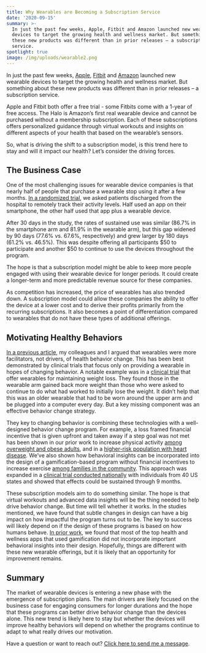 ```yaml
---
title: Why Wearables are Becoming a Subscription Service
date: '2020-09-15'
summary: >-
  In just the past few weeks, Apple, Fitbit and Amazon launched new wearable
  devices to target the growing health and wellness market. But something about
  these new products was different than in prior releases – a subscription
  service. 
spotlight: true
image: /img/uploads/wearable2.png
---
```

In just the past few weeks, [Apple](https://www.theverge.com/2020/9/15/21437578/apple-fitness-plus-classes-subscription-health), [Fitbit](https://www.marketwatch.com/story/fitbit-unveils-new-sense-smartwatch-revamps-inspire-and-versa-devices-2020-08-25) and [Amazon](https://www.cnbc.com/2020/08/27/amazon-hal-wearable-tracks-activity-body-fat-emotions.html) launched new wearable devices to target the growing health and wellness market. But something about these new products was different than in prior releases – a subscription service. 

Apple and Fitbit both offer a free trial - some Fitbits come with a 1-year of free access.  The Halo is Amazon’s first real wearable device and cannot be purchased without a membership subscription. Each of these subscriptions offers personalized guidance through virtual workouts and insights on different aspects of your health that based on the wearable’s sensors.  

So, what is driving the shift to a subscription model, is this trend here to stay and will it impact our health?  Let’s consider the driving forces.

## The Business Case

One of the most challenging issues for wearable device companies is that nearly half of people that purchase a wearable stop using it after a few months. [In a randomized trial](https://jamanetwork.com/journals/jamanetworkopen/fullarticle/2760436), we asked patients discharged from the hospital to remotely track their activity levels.  Half used an app on their smartphone, the other half used that app plus a wearable device.  

After 30 days in the study, the rates of sustained use was similar (86.7% in the smartphone arm and 81.9% in the wearable arm), but this gap widened by 90 days (77.6% vs. 67.6%, respectively) and grew larger by 180 days (61.2% vs. 46.5%).  This was despite offering all participants $50 to participate and another $50 to continue to use the devices throughout the program.   

The hope is that a subscription model might be able to keep more people engaged with using their wearable device for longer periods. It could create a longer-term and more predictable revenue source for these companies.  

As competition has increased, the price of wearables has also trended down.  A subscription model could allow these companies the ability to offer the device at a lower cost and to derive their profits primarily from the recurring subscriptions.  It also becomes a point of differentiation compared to wearables that do not have these types of additional offerings.

## Motivating Healthy Behaviors

[In a previous article](https://jamanetwork.com/journals/jama/article-abstract/2089651), my colleagues and I argued that wearables were more facilitators, not drivers, of health behavior change. This has been best demonstrated by clinical trials that focus only on providing a wearable in hopes of changing behavior.  A notable example was in a [clinical trial](https://jamanetwork.com/journals/jama/fullarticle/2553448) that offer wearables for maintaining weight loss.  They found those in the wearable arm gained back more weight than those who were asked to continue to do what had worked to initially lose the weight.  It didn’t help that this was an older wearable that had to be worn around the upper arm and be plugged into a computer every day.  But a key missing component was an effective behavior change strategy.

They key to changing behavior is combining these technologies with a well-designed behavior change program. For example, a loss framed financial incentive that is given upfront and taken away if a step goal was not met has been shown in our prior work to increase physical activity [among overweight and obese adults](https://www.acpjournals.org/doi/10.7326/M15-1635), and in a [higher-risk population with heart disease](https://www.ahajournals.org/doi/full/10.1161/jaha.118.009173).  We’ve also shown how behavioral insights can be incorporated into the design of a gamification-based program without financial incentives to increase exercise [among families in the community](https://jamanetwork.com/journals/jamainternalmedicine/fullarticle/2655242). This approach was expanded in a [clinical trial conducted nationally](https://jamanetwork.com/journals/jamainternalmedicine/fullarticle/2749761) with individuals from 40 US states and showed that effects could be sustained through 9 months.

These subscription models aim to do something similar.  The hope is that virtual workouts and advanced data insights will be the thing needed to help drive behavior change. But time will tell whether it works. In the studies mentioned, we have found that subtle changes in design can have a big impact on how impactful the program turns out to be. The key to success will likely depend on if the design of these programs is based on how humans behave.  [In prior work](https://journals.sagepub.com/doi/10.1177/0890117118790394), we found that most of the top health and wellness apps that used gamification did not incorporate important behavioral insights into their design. Hopefully, things are different with these new wearable offerings, but it is likely that an opportunity for improvement remains.

## Summary

The market of wearable devices is entering a new phase with the emergence of subscription plans.  The main drivers are likely focused on the business case for engaging consumers for longer durations and the hope that these programs can better drive behavior change than the devices alone. This new trend is likely here to stay but whether the devices will improve healthy behaviors will depend on whether the programs continue to adapt to what really drives our motivation.

Have a question or want to reach out?  [Click here to send me a message](https://www.miteshspatel.com/contact/).
